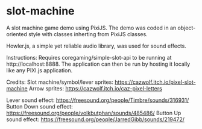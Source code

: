 # slot-machine

A slot machine game demo using PixiJS.
The demo was coded in an object-oriented style with classes inherting from PixiJS classes.

Howler.js, a simple yet reliable audio library, was used for sound effects.

Instructions:
Requires coregaming/simple-slot-api to be running at http://localhost:8888.
The application can then be run by hosting it locally like any PIXI.js application.

Credits:
Slot machine/symbol/lever sprites: https://cazwolf.itch.io/pixel-slot-machine
Arrow sprites: https://cazwolf.itch.io/caz-pixel-letters

Lever sound effect: https://freesound.org/people/Timbre/sounds/316931/
Button Down sound effect: https://freesound.org/people/volkbutphan/sounds/485486/
Button Up sound effect: https://freesound.org/people/JarredGibb/sounds/219472/
